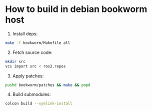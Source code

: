 
# How to build in debian bookworm host

1. Install deps:
```bash
make -f bookworm/Makefile all
```

2. Fetch source code:
```bash
mkdir src
vcs import src < ros2.repos
```

3. Apply patches:
```bash
pushd bookworm/patches && make && popd
```

4. Build submodules:
```bash
colcon build --symlink-install
```
